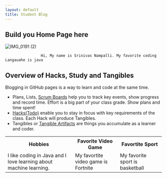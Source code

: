 ```yaml
---
layout: default
title: Student Blog
---
```



## Build you Home Page here 
![IMG_0191 (2)](https://github.com/SrinivasNampalli/Srinivas-Nampalli1/assets/96441447/ad5f79c1-1e1c-4865-baa9-b4788d2c8dc1)


                    Hi, My name is Srinivas Nampalli. My favorite coding Langauahe is java

  <table>
  <tr>
    <th>Hobbies</th>
    <th>Favorite Video Game</th>
    <th>Favortite Sport</th>
  </tr>
  <tr>
    <td>I like coding in Java and I love learning about machine learning.</td>
    <td>My favortite video game is Fortnite</td>
    <td>My favorite sport is basketball</td>
  </tr>
  <tr>
 
                          
## Overview of Hacks, Study and Tangibles
Blogging in GitHub pages is a way to learn and code at the same time. 

- Plans, Lists, [Scrum Boards](https://clickup.com/blog/scrum-board/) help you to track key events, show progress and record time.  Effort is a big part of your class grade.  Show plans and time spent!
- [Hacks(Todo)](https://levelup.gitconnected.com/six-ultimate-daily-hacks-for-every-programmer-60f5f10feae) enable you to stay in focus with key requirements of the class.  Each Hack will produce Tangibles.
- Tangibles or [Tangible Artifacts](https://en.wikipedia.org/wiki/Artifact_(software_development)) are things you accumulate as a learner and coder. 
